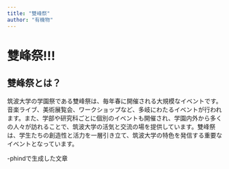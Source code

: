 ```yaml
---
title: "雙峰祭"
author: "有機物"
---
```


# 雙峰祭!!!

## 雙峰祭とは？

筑波大学の学園祭である雙峰祭は、毎年春に開催される大規模なイベントです。音楽ライブ、美術展覧会、ワークショップなど、多岐にわたるイベントが行われます。また、学部や研究科ごとに個別のイベントも開催され、学園内外から多くの人々が訪れることで、筑波大学の活気と交流の場を提供しています。雙峰祭は、学生たちの創造性と活力を一層引き立て、筑波大学の特色を発信する重要なイベントとなっています。

-phindで生成した文章
